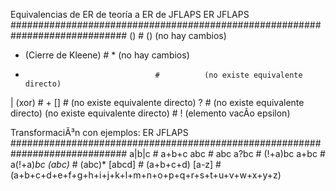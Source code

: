 Equivalencias de ER de teoría a ER de JFLAPS
            ER                                     JFLAPS
#############################################################################
()                                 #        () (no hay cambios)
* (Cierre de Kleene)               #        * (no hay cambios)
+                                  #          (no existe equivalente directo)
| (xor)                            #        +
[]                                 #          (no existe equivalente directo)
?                                  #          (no existe equivalente directo)
  (no existe equivalente directo)  #        ! (elemento vacÃ­o epsilon)


TransformaciÃ³n con ejemplos:
            ER                                     JFLAPS
#############################################################################
a|b|c                              #        a+b+c
abc                                #        abc
a?bc                               #        (!+a)bc
a+bc                               #        a(!+a)*bc
(abc)*                             #        (abc)*
[abcd]                             #        (a+b+c+d)
[a-z]                              #        (a+b+c+d+e+f+g+h+i+j+k+l+m+n+o+p+q+r+s+t+u+v+w+x+y+z)